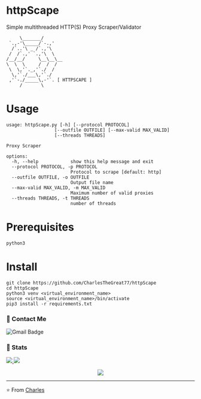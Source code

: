 # httpScape
Simple multithreaded HTTP(S) Proxy Scraper/Validator 

```
     \_______/
 `.,-'\_____/`-.,'
  /`..'\ _ /`.,'\
 /  /`.,' `.,'\  \
/__/__/     \__\__\__
\  \  \     /  /  /
 \  \,'`._,'`./  /
  \,'`./___\,'`./
 ,'`-./_____\,-'`. [ HTTPSCAPE ]
     /       \
```
# Usage
```
usage: httpScape.py [-h] [--protocol PROTOCOL]
                  [--outfile OUTFILE] [--max-valid MAX_VALID]
                  [--threads THREADS]

Proxy Scraper

options:
  -h, --help            show this help message and exit
  --protocol PROTOCOL, -p PROTOCOL
                        Protocol to scrape [default: http]
  --outfile OUTFILE, -o OUTFILE
                        Output file name
  --max-valid MAX_VALID, -m MAX_VALID
                        Maximum number of valid proxies
  --threads THREADS, -t THREADS
                        number of threads
```

# Prerequisites
```
python3
```

# Install
```
git clone https://github.com/CharlesTheGreat77/httpScape
cd httpScape
python3 venv <virtual_environment_name>
source <virtual_environment_name>/bin/activate
pip3 install -r requirements.txt
```

### 💬 Contact Me 

![Gmail Badge](https://img.shields.io/badge/-doobthegoober@gmail.com-c14438?style=flat-square&logo=Gmail&logoColor=white)

### 🚦 Stats

<a href="https://github.com/CharlesTheGreat77">
  <img src="https://github-readme-stats.vercel.app/api?username=CharlesTheGreat77&show_icons=true&hide=commits" />
</a>
<a href="https://github.com/CharlesTheGreat77">
  <img src="https://github-readme-stats.vercel.app/api/top-langs/?username=CharlesTheGreat77&layout=compact" />
</a>

<p align="center"> 
  <img src="https://profile-counter.glitch.me/CharlesTheGreat77/count.svg" />
</p>

---
⭐️ From [Charles](https://github.com/CharlesTheGreat77)



